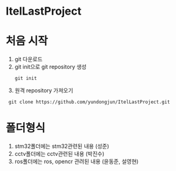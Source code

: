 # ItelLastProject

# 처음 시작

1. git 다운로드
2. git init으로 git repository 생성
   ```
   git init
   ```
3.  원격 repository 가져오기
  ```
   git clone https://github.com/yundongjun/ItelLastProject.git
  ```
# 폴더형식

1. stm32폴더에는 stm32관련된 내용 (성준)
2. cctv폴더에는 cctv관련된 내용 (박진수)
3. ros폴더에는 ros, opencr 관려된 내용 (윤동준, 설영현)

